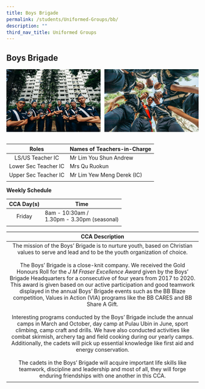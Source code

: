```yaml
---
title: Boys Brigade
permalink: /students/Uniformed-Groups/bb/
description: ""
third_nav_title: Uniformed Groups
---
```

## Boys Brigade

<img src="/images/84thBB-02.jpg" style="width:49%" align="left">
<img src="/images/84thBB-91.jpg" style="width:49%" align="right">
<br clear="left"><br>

| **Roles** | **Names of Teachers-in-Charge** |
|:---:|---|
| LS/US Teacher IC | Mr Lim You Shun Andrew |
| Lower Sec Teacher IC | Mrs Qu Ruokun |
| Upper Sec Teacher IC | Mr Lim Yew Meng Derek  (IC) |
|  |  |

**Weekly Schedule**

| **CCA Day(s)** | **Time** |
|:---:|---|
| Friday | 8am - 10:30am /  <br>1.30pm - 3.30pm (seasonal) |
|  |  |

| **CCA Description** |
|:---:|
| The mission of the Boys’ Brigade is to nurture youth, based on Christian values to serve and lead and to be the youth organization of choice.  <br><br>The Boys’ Brigade is a close-knit company. We received the Gold Honours Roll for the&nbsp;_J M Fraser Excellence Award_&nbsp;given by the Boys’ Brigade Headquarters for a consecutive of four years from 2017 to 2020. This award is given based on our active participation and good teamwork displayed in the annual Boys’ Brigade events such as the BB Blaze competition, Values in Action (VIA) programs like the BB CARES and BB Share A Gift.  <br><br>Interesting programs conducted by the Boys’ Brigade include the annual camps in March and October, day camp at Pulau Ubin in June, sport climbing, camp craft and drills. We have also conducted activities like combat skirmish, archery tag and field cooking during our yearly camps. Additionally, the cadets will pick up essential knowledge like first aid and energy conservation.  <br><br>The cadets in the Boys’ Brigade will acquire important life skills like teamwork, discipline and leadership and most of all, they will forge enduring friendships with one another in this CCA. |
|  |